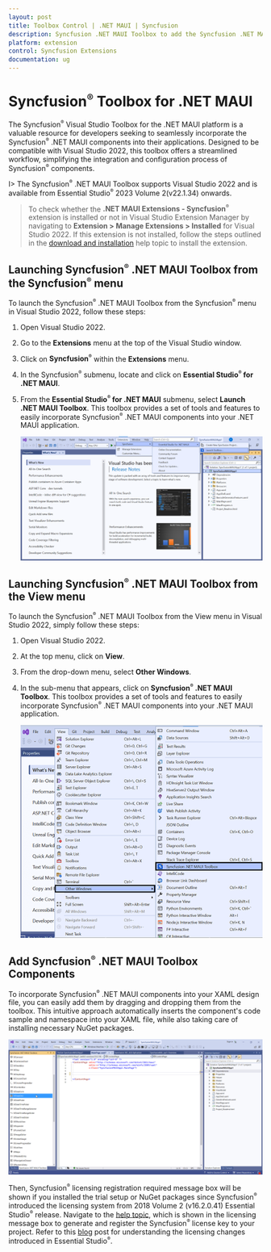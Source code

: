```yaml
---
layout: post
title: Toolbox Control | .NET MAUI | Syncfusion
description: Syncfusion .NET MAUI Toolbox to add the Syncfusion .NET MAUI (.NET MAUI.Forms) controls in your project without coding in the Visual Studio designer.
platform: extension
control: Syncfusion Extensions
documentation: ug
---
```


# Syncfusion<sup style="font-size:70%">&reg;</sup> Toolbox for .NET MAUI 

The Syncfusion<sup style="font-size:70%">&reg;</sup> Visual Studio Toolbox for the .NET MAUI platform is a valuable resource for developers seeking to seamlessly incorporate the Syncfusion<sup style="font-size:70%">&reg;</sup> .NET MAUI components into their applications. Designed to be compatible with Visual Studio 2022, this toolbox offers a streamlined workflow, simplifying the integration and configuration process of Syncfusion<sup style="font-size:70%">&reg;</sup> components.

I> The Syncfusion<sup style="font-size:70%">&reg;</sup> .NET MAUI Toolbox supports Visual Studio 2022 and is available from Essential Studio<sup style="font-size:70%">&reg;</sup> 2023 Volume 2(v22.1.34) onwards.

> To check whether the **.NET MAUI Extensions - Syncfusion<sup style="font-size:70%">&reg;</sup>** extension is installed or not in Visual Studio Extension Manager by navigating to **Extension > Manage Extensions > Installed** for Visual Studio 2022. If this extension is not installed, follow the steps outlined in the [download and installation](download-and-installation) help topic to install the extension.

## Launching Syncfusion<sup style="font-size:70%">&reg;</sup> .NET MAUI Toolbox from the Syncfusion<sup style="font-size:70%">&reg;</sup> menu

To launch the Syncfusion<sup style="font-size:70%">&reg;</sup> .NET MAUI Toolbox from the Syncfusion<sup style="font-size:70%">&reg;</sup> menu in Visual Studio 2022, follow these steps: 
1. Open Visual Studio 2022. 
2. Go to the **Extensions** menu at the top of the Visual Studio window. 
3. Click on **Syncfusion<sup style="font-size:70%">&reg;</sup>** within the **Extensions** menu. 
4. In the Syncfusion<sup style="font-size:70%">&reg;</sup> submenu, locate and click on **Essential Studio<sup style="font-size:70%">&reg;</sup> for .NET MAUI**. 
5. From the **Essential Studio<sup style="font-size:70%">&reg;</sup> for .NET MAUI** submenu, select **Launch .NET MAUI Toolbox**.
This toolbox provides a set of tools and features to easily incorporate Syncfusion<sup style="font-size:70%">&reg;</sup> .NET MAUI components into your .NET MAUI application.

   ![Syncfusion .NET MAUI Custom Toolbox via Syncfusion menu](images/ToolboxSyncfusionMenu.png)

## Launching Syncfusion<sup style="font-size:70%">&reg;</sup> .NET MAUI Toolbox from the View menu

To launch the Syncfusion<sup style="font-size:70%">&reg;</sup> .NET MAUI Toolbox from the View menu in Visual Studio 2022, simply follow these steps:
1. Open Visual Studio 2022.
2. At the top menu, click on **View**.
3. From the drop-down menu, select **Other Windows**.
4. In the sub-menu that appears, click on **Syncfusion<sup style="font-size:70%">&reg;</sup> .NET MAUI Toolbox**.
This toolbox provides a set of tools and features to easily incorporate Syncfusion<sup style="font-size:70%">&reg;</sup> .NET MAUI components into your .NET MAUI application.

   ![Syncfusion .NET MAUI Custom Toolbox view menu](images/ToolboxViewMenu.png)

## Add Syncfusion<sup style="font-size:70%">&reg;</sup> .NET MAUI Toolbox Components
   
To incorporate Syncfusion<sup style="font-size:70%">&reg;</sup> .NET MAUI components into your XAML design file, you can easily add them by dragging and dropping them from the toolbox. This intuitive approach automatically inserts the component's code sample and namespace into your XAML file, while also taking care of installing necessary NuGet packages.

   ![Syncfusion .NET MAUI Toolbox Wizard](images/ToolboxComponents.gif)

Then, Syncfusion<sup style="font-size:70%">&reg;</sup> licensing registration required message box will be shown if you installed the trial setup or NuGet packages since Syncfusion<sup style="font-size:70%">&reg;</sup> introduced the licensing system from 2018 Volume 2 (v16.2.0.41) Essential Studio<sup style="font-size:70%">&reg;</sup> release. Navigate to the [help topic](https://help.Syncfusion.com/common/essential-studio/licensing/license-key#how-to-generate-Syncfusion-license-key), which is shown in the licensing message box to generate and register the Syncfusion<sup style="font-size:70%">&reg;</sup> license key to your project. Refer to this [blog](https://blog.Syncfusion.com/post/Whats-New-in-2018-Volume-2-Licensing-Changes-in-the-1620x-Version-of-Essential-Studio.aspx) post for understanding the licensing changes introduced in Essential Studio<sup style="font-size:70%">&reg;</sup>.